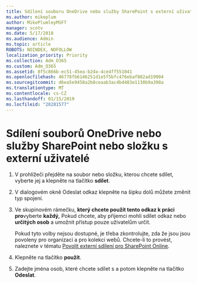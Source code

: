 ```yaml
---
title: Sdílení souboru OneDrive nebo služby SharePoint s externí uživatele
ms.author: mikeplum
author: MikePlumleyMSFT
manager: scotv
ms.date: 5/17/2018
ms.audience: Admin
ms.topic: article
ROBOTS: NOINDEX, NOFOLLOW
localization_priority: Priority
ms.collection: Adm_O365
ms.custom: Adm_O365
ms.assetid: 8f5c866b-ec51-45ea-b2da-4ce4ff551041
ms.openlocfilehash: 46778fb6146251d1e5f5bfc476ebaf882ad19904
ms.sourcegitcommit: d6ea5e9458a2b8ceaab3ac4bd483e1130b9a398a
ms.translationtype: MT
ms.contentlocale: cs-CZ
ms.lasthandoff: 01/15/2019
ms.locfileid: "28281577"
---
```

# <a name="share-a-onedrive-or-sharepoint-file-or-folder-with-external-users"></a>Sdílení souborů OneDrive nebo služby SharePoint nebo složku s externí uživatelé

1. V prohlížeči přejděte na soubor nebo složku, kterou chcete sdílet, vyberte jej a klepněte na tlačítko **sdílet**.
    
2. V dialogovém okně Odeslat odkaz klepněte na šipku dolů můžete změnit typ spojení.
    
3. Ve skupinovém rámečku, **který chcete použít tento odkaz k práci pro**vyberte **každý,** Pokud chcete, aby příjemci mohli sdílet odkaz nebo **určitých osob** a umožnit přístup pouze uživatelům určit. 
    
    Pokud tyto volby nejsou dostupné, je třeba zkontrolujte, zda že jsou jsou povoleny pro organizaci a pro kolekci webů. Chcete-li to provést, naleznete v tématu [Povolit externí sdílení pro SharePoint Online](https://go.microsoft.com/fwlink/?linkid=866426).
    
4. Klepněte na tlačítko **použít**.
    
5. Zadejte jména osob, které chcete sdílet s a potom klepněte na tlačítko **Odeslat**.
    

